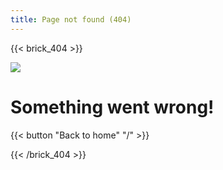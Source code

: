 ```yaml
---
title: Page not found (404)
---
```

{{< brick_404 >}}

![](/uploads/brick_404.png)

# Something went wrong!

{{< button "Back to home" "/" >}}

{{< /brick_404 >}}